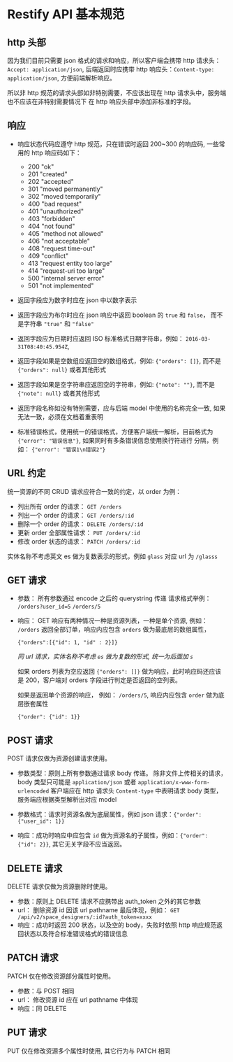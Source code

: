 # Restify API 基本规范

## http 头部

因为我们目前只需要 json 格式的请求和响应，所以客户端会携带 http 请求头：`Accept: application/json`,
后端返回时应携带 http 响应头：`Content-type: application/json`, 方便前端解析响应。

所以非 http 规范的请求头部如非特别需要，不应该出现在 http 请求头中，服务端也不应该在非特别需要情况下
在 http 响应头部中添加非标准的字段。


## 响应

* 响应状态代码应遵守 http 规范，只在错误时返回 200~300 的响应码, 一些常用的 http 响应码如下：

    * 200 "ok"
    * 201 "created"
    * 202 "accepted"
    * 301 "moved permanently"
    * 302 "moved temporarily"
    * 400 "bad request"
    * 401 "unauthorized"
    * 403 "forbidden"
    * 404 "not found"
    * 405 "method not allowed"
    * 406 "not acceptable"
    * 408 "request time-out"
    * 409 "conflict"
    * 413 "request entity too large"
    * 414 "request-uri too large"
    * 500 "internal server error"
    * 501 "not implemented"

* 返回字段应为数字时应在 json 中以数字表示
* 返回字段应为布尔时应在 json 响应中返回 boolean 的 `true` 和 `false`， 而不是字符串 `"true"` 和 `"false"`
* 返回字段应为日期时应返回 ISO 标准格式日期字符串，例如： `2016-03-31T08:40:45.954Z`,
* 返回字段如果是空数组应返回空的数组格式，例如: `{"orders": []}`, 而不是 `{"orders": null}` 或者其他形式
* 返回字段如果是空字符串应返回空的字符串，例如: `{"note": ""}`, 而不是 `{"note": null}` 或者其他形式
* 返回字段名称如没有特别需要，应与后端 model 中使用的名称完全一致, 如果无法一致，必须在文档着重表明

* 标准错误格式，使用统一的错误格式，方便客户端统一解析，目前格式为 `{"error": "错误信息"}`, 如果同时有多条错误信息使用换行符进行
  分隔，例如： `{"error": "错误1\n错误2"}`

## URL 约定

统一资源的不同 CRUD 请求应符合一致的约定，以 order 为例：

* 列出所有 order 的请求： `GET /orders`
* 列出一个 order 的请求： `GET /orders/:id`
* 删除一个 order 的请求： `DELETE /orders/:id`
* 更新 order 全部属性请求： `PUT /orders/:id`
* 修改 order 状态的请求： `PATCH /orders/:id`

实体名称不考虑英文 es 做为复数表示的形式，例如 `glass` 对应 url 为 `/glasss`

## GET 请求

* 参数： 所有参数通过 encode 之后的 querystring 传递
  请求格式举例： `/orders?user_id=5` `/orders/5`

* 响应： GET 响应有两种情况一种是资源列表，一种是单个资源, 例如：
  `/orders` 返回全部订单，响应内应包含 `orders` 做为最底层的数组属性，

    `{"orders":[{"id": 1, "id" : 2}]}`

  _同 url 请求，实体名称不考虑 `es` 做为复数的形式, 统一为后面加 `s`_

  如果 orders 列表为空应返回 `{"orders": []}` 做为响应，此时响应码还应该是 200，客户端对 orders 字段进行判定是否返回的空列表。

  如果是返回单个资源的响应， 例如： `/orders/5`, 响应内应包含 `order` 做为底层嵌套属性

    `{"order": {"id": 1}}`

## POST 请求

POST 请求仅做为资源创建请求使用。

* 参数类型：原则上所有参数通过请求 body 传递。 除非文件上传相关的请求，body 类型只可能是 `application/json` 或者 `application/x-www-form-urlencoded`
  客户端应在 http 请求头 `Content-type` 中表明请求 body 类型， 服务端应根据类型解析出对应 model

* 参数格式：请求时资源名做为底层属性，例如 json 请求：`{"order": {"user_id": 1}}`
* 响应：成功时响应中应包含 `id` 做为资源名的子属性，例如：`{"order": {"id": 2}}`, 其它无关字段不应当返回。

## DELETE 请求

DELETE 请求仅做为资源删除时使用。

* 参数：原则上 DELETE 请求不应携带出 auth_token 之外的其它参数
* url： 删除资源 id 因该 url pathname 最后体现，例如： `GET /api/v2/space_designers/:id?auth_token=xxxx`
* 响应：成功时返回 200 状态，以及空的 body，失败时依照 http 响应规范返回状态以及符合标准错误格式的错误信息

## PATCH 请求

PATCH 仅在修改资源部分属性时使用。

* 参数：与 POST 相同
* url： 修改资源 id 应在 url pathname 中体现
* 响应：同 DELETE

## PUT 请求

PUT 仅在修改资源多个属性时使用, 其它行为与 PATCH 相同
